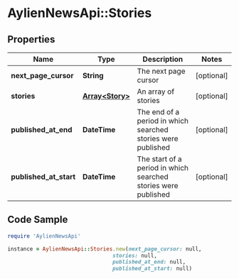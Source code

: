 # AylienNewsApi::Stories

## Properties

Name | Type | Description | Notes
------------ | ------------- | ------------- | -------------
**next_page_cursor** | **String** | The next page cursor | [optional] 
**stories** | [**Array&lt;Story&gt;**](Story.md) | An array of stories | [optional] 
**published_at_end** | **DateTime** | The end of a period in which searched stories were published | [optional] 
**published_at_start** | **DateTime** | The start of a period in which searched stories were published | [optional] 

## Code Sample

```ruby
require 'AylienNewsApi'

instance = AylienNewsApi::Stories.new(next_page_cursor: null,
                                 stories: null,
                                 published_at_end: null,
                                 published_at_start: null)
```


